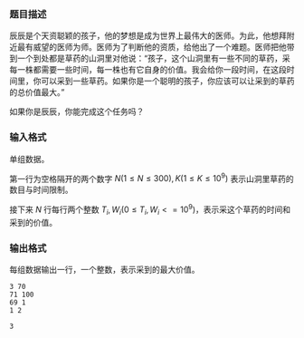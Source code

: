 ### **题目描述**

辰辰是个天资聪颖的孩子，他的梦想是成为世界上最伟大的医师。为此，他想拜附近最有威望的医师为师。医师为了判断他的资质，给他出了一个难题。医师把他带到一个到处都是草药的山洞里对他说：“孩子，这个山洞里有一些不同的草药，采每一株都需要一些时间，每一株也有它自身的价值。我会给你一段时间，在这段时间里，你可以采到一些草药。如果你是一个聪明的孩子，你应该可以让采到的草药的总价值最大。”

如果你是辰辰，你能完成这个任务吗？

### **输入格式**

单组数据。

第一行为空格隔开的两个数字 $N(1\le N\le 300),K(1\le K\le 10^9)$ 表示山洞里草药的数目与时间限制。

接下来 $N$ 行每行两个整数 $T_i,W_i(0\le T_i,W_i<=10^9)$，表示采这个草药的时间和采到的价值。

### **输出格式**

每组数据输出一行，一个整数，表示采到的最大价值。

```input1
3 70 
71 100
69 1
1 2
```

```output1
3
```

